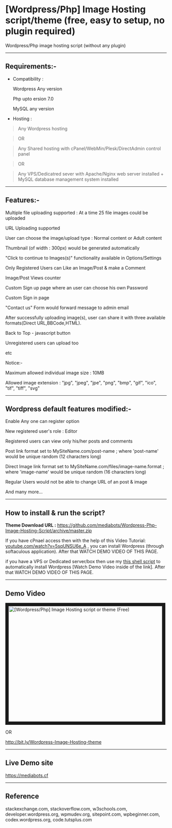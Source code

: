 # [Wordpress/Php] Image Hosting script/theme (free, easy to setup, no plugin required)

Wordpress/Php image hosting script (without any plugin)

---

## Requirements:-

* Compatibility :

&nbsp;&nbsp;&nbsp;&nbsp;&nbsp;&nbsp;Wordpress Any version
 
&nbsp;&nbsp;&nbsp;&nbsp;&nbsp;&nbsp;Php upto ersion 7.0
 
&nbsp;&nbsp;&nbsp;&nbsp;&nbsp;&nbsp;MySQL any version

* Hosting :

>Any Wordpress hosting 

>OR 

>Any Shared hosting with cPanel/WebMin/Plesk/DirectAdmin control panel 

>OR 

>Any VPS/Dedicatred sever with Apache/Nginx web server installed + MySQL database management system installed

---

## Features:-

Multiple file uploading supported : At a time 25 file images could be uploaded

URL Uploading supported

User can choose the image/upload type : Normal content or Adult content

Thumbnail (of width : 300px) would be generated automatically

"Click to continue to Images(s)" functionality available in Options/Settings

Only Registered Users can Like an Image/Post & make a Comment

Image/Post Views counter

Custom Sign up page where an user can choose his own Password

Custom Sign in page

"Contact us" Form would forward message to admin email

After successfully uploading image(s), user can share it with three available formats(Direct URL,BBCode,HTML).

Back to Top - javascript button

Unregistered users can upload too

etc


Notice:-

Maximum allowed individual image size : 10MB

Allowed image extension : "jpg", "jpeg", "jpe", "png", "bmp", "gif", "ico", "tif", "tiff", "svg"

---

## Wordpress default features modified:-

Enable Any one can register option

New registered user's role : Editor

Registered users can view only his/her posts and comments

Post link format set to MySiteName.com/post-name ; where 'post-name' would be unique random (12 characters long)

Direct Image link format set to MySiteName.com/files/image-name.format ; where  'image-name' would be unique random (16 characters long)

Regular Users would not be able to change URL of an post & image 

And many more...

---

## How to install & run the script?

**Theme Download URL :** https://github.com/mediabots/Wordpress-Php-Image-Hosting-Script/archive/master.zip

If you have cPnael access then with the help of this Video Tutorial: <a href="https://youtu.be/5sqUNSU6e_A" target="_blank">youtube.com/watch?v=5sqUNSU6e_A</a> , you can install Wordpress (through softaculous application). After that WATCH DEMO VIDEO OF THIS PAGE.

if you have a VPS or Dedicated server/box then use my <a href="https://github.com/mediabots/ubuntu_-_lamp-kubuntu_desktop-wordpress-ssl" target="_blank">this shell script</a> to automatically install Wordpress [Watch Demo Video inside of the link]. After that WATCH DEMO VIDEO OF THIS PAGE.

---

## Demo Video

<a href="http://www.youtube.com/watch?feature=player_embedded&v=FnxkgjyFhrA" target="_blank"><img src="http://img.youtube.com/vi/FnxkgjyFhrA/0.jpg" 
alt="[Wordpress/Php] Image Hosting script or theme (Free)" width="480" height="360" border="10" /></a>

OR

<a href="http://bit.ly/Wordpress-Image-Hosting-theme" target="_blank">http://bit.ly/Wordpress-Image-Hosting-theme</a>

---

## Live Demo site

<a href="https://mediabots.cf" target="_blank">https://mediabots.cf</a>

---

## Reference

stackexchange.com, stackoverflow.com, w3schools.com, developer.wordpress.org,  wpmudev.org, sitepoint.com, 
wpbeginner.com, codex.wordpress.org,  code.tutsplus.com
